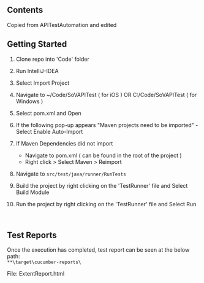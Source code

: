 ## Contents

Copied from APITestAutomation and edited

## Getting Started

1. Clone repo into 'Code' folder
2. Run IntelliJ-IDEA
3. Select Import Project
4. Navigate to ~/Code/SoVAPITest ( for iOS )   OR   C:/Code/SoVAPITest ( for Windows )
5. Select pom.xml and Open
6. If the following pop-up appears "Maven projects need to be imported" - Select Enable Auto-Import
7. If Maven Dependencies did not import
    
    - Navigate to pom.xml ( can be found in the root of the project )  
    - Right click > Select Maven > Reimport
    
8. Navigate to `src/test/java/runner/RunTests`
9. Build the project by right clicking on the 'TestRunner' file and Select Build Module
10. Run the project by right clicking on the 'TestRunner' file and Select Run


<br/>

## Test Reports
Once the execution has completed, test report can be seen at the below path:<br/>
`**\target\cucumber-reports\`

File: ExtentReport.html
